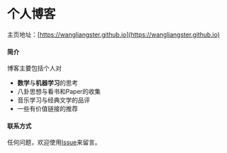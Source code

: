 # 个人博客

主页地址：[https://wangliangster.github.io](https://wangliangster.github.io)

#### 简介

博客主要包括个人对
- **数学**与**机器学习**的思考
- 八卦思想与看书和Paper的收集
- 音乐学习与经典文学的品评
- 一些有价值链接的推荐

#### 联系方式

任何问题，欢迎使用[Issue](https://github.com/wangliangster/wangliangster.github.io/issues)来留言。
